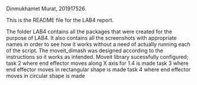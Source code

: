 Dinmukhamet Murat, 201917526.

This is the README file for the LAB4 report.

The folder LAB4 contains all the packages that were created for the purpose of LAB4. It also contains all the screenshots with appropriate names in order to see how it works without a need of actually running each of the script. 
The moveit_dimash was designed according to the instructions so it works as intended.
Moveit library sucessfully configured;
task 2 where end effector moves along X axis for 1.4 is made
task 3 where end effector moves in rectangular shape is made
task 4 where end effector moves in circular shape is made
